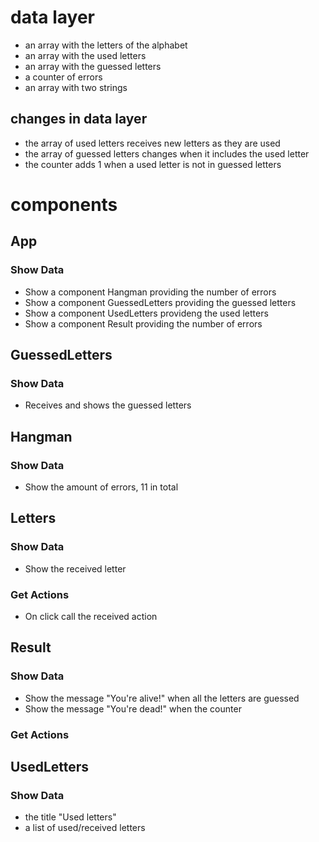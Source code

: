 # data layer

- an array with the letters of the alphabet
- an array with the used letters
- an array with the guessed letters
- a counter of errors
- an array with two strings

## changes in data layer

- the array of used letters receives new letters as they are used
- the array of guessed letters changes when it includes the used letter
- the counter adds 1 when a used letter is not in guessed letters

# components

## App

### Show Data

- Show a component Hangman providing the number of errors
- Show a component GuessedLetters providing the guessed letters
- Show a component UsedLetters provideng the used letters
- Show a component Result providing the number of errors

## GuessedLetters

### Show Data

- Receives and shows the guessed letters

## Hangman

### Show Data

- Show the amount of errors, 11 in total

## Letters

### Show Data

- Show the received letter

### Get Actions

- On click call the received action

## Result

### Show Data

- Show the message "You're alive!" when all the letters are guessed
- Show the message "You're dead!" when the counter

### Get Actions

## UsedLetters

### Show Data

- the title "Used letters"
- a list of used/received letters
